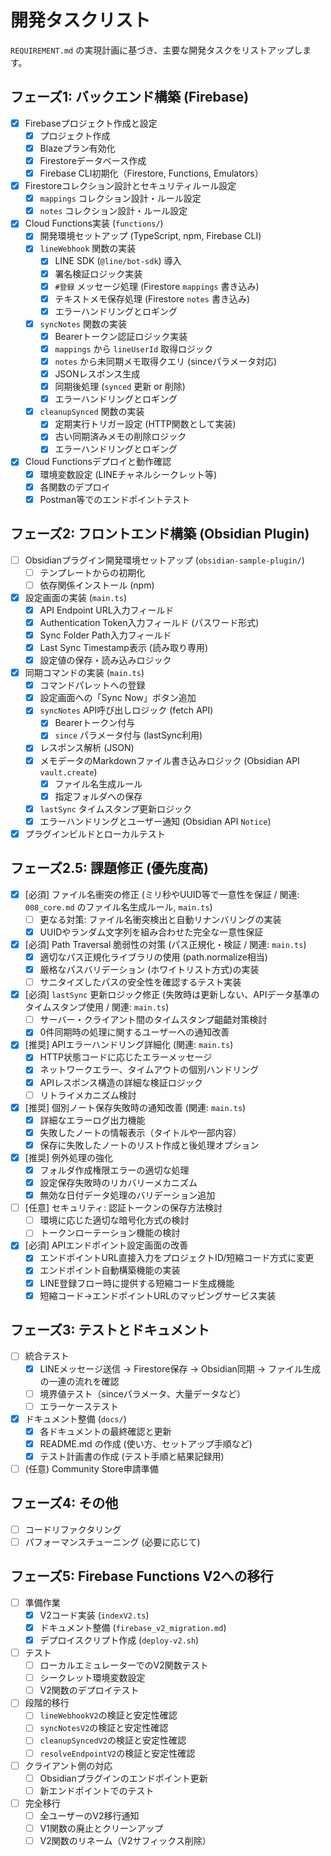 # 開発タスクリスト

`REQUIREMENT.md` の実現計画に基づき、主要な開発タスクをリストアップします。

## フェーズ1: バックエンド構築 (Firebase)

-   [x] Firebaseプロジェクト作成と設定
    -   [x] プロジェクト作成
    -   [x] Blazeプラン有効化
    -   [x] Firestoreデータベース作成
    -   [x] Firebase CLI初期化（Firestore, Functions, Emulators）
-   [x] Firestoreコレクション設計とセキュリティルール設定
    -   [x] `mappings` コレクション設計・ルール設定
    -   [x] `notes` コレクション設計・ルール設定
-   [x] Cloud Functions実装 (`functions/`)
    -   [x] 開発環境セットアップ (TypeScript, npm, Firebase CLI)
    -   [x] `lineWebhook` 関数の実装
        -   [x] LINE SDK (`@line/bot-sdk`) 導入
        -   [x] 署名検証ロジック実装
        -   [x] `#登録` メッセージ処理 (Firestore `mappings` 書き込み)
        -   [x] テキストメモ保存処理 (Firestore `notes` 書き込み)
        -   [x] エラーハンドリングとロギング
    -   [x] `syncNotes` 関数の実装
        -   [x] Bearerトークン認証ロジック実装
        -   [x] `mappings` から `lineUserId` 取得ロジック
        -   [x] `notes` から未同期メモ取得クエリ (sinceパラメータ対応)
        -   [x] JSONレスポンス生成
        -   [x] 同期後処理 (`synced` 更新 or 削除)
        -   [x] エラーハンドリングとロギング
    -   [x] `cleanupSynced` 関数の実装
        -   [x] 定期実行トリガー設定 (HTTP関数として実装)
        -   [x] 古い同期済みメモの削除ロジック
        -   [x] エラーハンドリングとロギング
-   [x] Cloud Functionsデプロイと動作確認
    -   [x] 環境変数設定 (LINEチャネルシークレット等)
    -   [x] 各関数のデプロイ
    -   [x] Postman等でのエンドポイントテスト

## フェーズ2: フロントエンド構築 (Obsidian Plugin)

-   [ ] Obsidianプラグイン開発環境セットアップ (`obsidian-sample-plugin/`)
    -   [ ] テンプレートからの初期化
    -   [ ] 依存関係インストール (npm)
-   [x] 設定画面の実装 (`main.ts`)
    -   [x] API Endpoint URL入力フィールド
    -   [x] Authentication Token入力フィールド (パスワード形式)
    -   [x] Sync Folder Path入力フィールド
    -   [x] Last Sync Timestamp表示 (読み取り専用)
    -   [x] 設定値の保存・読み込みロジック
-   [x] 同期コマンドの実装 (`main.ts`)
    -   [x] コマンドパレットへの登録
    -   [x] 設定画面への「Sync Now」ボタン追加
    -   [x] `syncNotes` API呼び出しロジック (fetch API)
        -   [x] Bearerトークン付与
        -   [x] `since` パラメータ付与 (lastSync利用)
    -   [x] レスポンス解析 (JSON)
    -   [x] メモデータのMarkdownファイル書き込みロジック (Obsidian API `vault.create`)
        -   [x] ファイル名生成ルール
        -   [x] 指定フォルダへの保存
    -   [x] `lastSync` タイムスタンプ更新ロジック
    -   [x] エラーハンドリングとユーザー通知 (Obsidian API `Notice`)
-   [x] プラグインビルドとローカルテスト

## フェーズ2.5: 課題修正 (優先度高)

-   [x] [必須] ファイル名衝突の修正 (ミリ秒やUUID等で一意性を保証 / 関連: `008_core.md` のファイル名生成ルール, `main.ts`)
    -   [ ] 更なる対策: ファイル名衝突検出と自動リナンバリングの実装
    -   [x] UUIDやランダム文字列を組み合わせた完全な一意性保証
-   [x] [必須] Path Traversal 脆弱性の対策 (パス正規化・検証 / 関連: `main.ts`)
    -   [x] 適切なパス正規化ライブラリの使用 (path.normalize相当)
    -   [x] 厳格なパスバリデーション (ホワイトリスト方式)の実装
    -   [ ] サニタイズしたパスの安全性を確認するテスト実装
-   [x] [必須] `lastSync` 更新ロジック修正 (失敗時は更新しない、APIデータ基準のタイムスタンプ使用 / 関連: `main.ts`)
    -   [ ] サーバー・クライアント間のタイムスタンプ齟齬対策検討
    -   [x] 0件同期時の処理に関するユーザーへの通知改善
-   [x] [推奨] APIエラーハンドリング詳細化 (関連: `main.ts`)
    -   [x] HTTP状態コードに応じたエラーメッセージ
    -   [x] ネットワークエラー、タイムアウトの個別ハンドリング
    -   [x] APIレスポンス構造の詳細な検証ロジック
    -   [ ] リトライメカニズム検討
-   [x] [推奨] 個別ノート保存失敗時の通知改善 (関連: `main.ts`)
    -   [x] 詳細なエラーログ出力機能
    -   [x] 失敗したノートの情報表示（タイトルや一部内容）
    -   [x] 保存に失敗したノートのリスト作成と後処理オプション
-   [x] [推奨] 例外処理の強化
    -   [x] フォルダ作成権限エラーの適切な処理
    -   [x] 設定保存失敗時のリカバリーメカニズム
    -   [x] 無効な日付データ処理のバリデーション追加
-   [ ] [任意] セキュリティ: 認証トークンの保存方法検討
    -   [ ] 環境に応じた適切な暗号化方式の検討
    -   [ ] トークンローテーション機能の検討
-   [x] [必須] APIエンドポイント設定画面の改善
    -   [x] エンドポイントURL直接入力をプロジェクトID/短縮コード方式に変更
    -   [x] エンドポイント自動構築機能の実装
    -   [x] LINE登録フロー時に提供する短縮コード生成機能
    -   [x] 短縮コード→エンドポイントURLのマッピングサービス実装

## フェーズ3: テストとドキュメント

-   [ ] 統合テスト
    -   [x] LINEメッセージ送信 → Firestore保存 → Obsidian同期 → ファイル生成 の一連の流れを確認
    -   [ ] 境界値テスト（sinceパラメータ、大量データなど）
    -   [ ] エラーケーステスト
-   [x] ドキュメント整備 (`docs/`)
    -   [x] 各ドキュメントの最終確認と更新
    -   [x] README.md の作成 (使い方、セットアップ手順など)
    -   [x] テスト計画書の作成 (テスト手順と結果記録用)
-   [ ] (任意) Community Store申請準備

## フェーズ4: その他

-   [ ] コードリファクタリング
-   [ ] パフォーマンスチューニング (必要に応じて)

## フェーズ5: Firebase Functions V2への移行

-   [ ] 準備作業
    -   [x] V2コード実装 (`indexV2.ts`)
    -   [x] ドキュメント整備 (`firebase_v2_migration.md`)
    -   [x] デプロイスクリプト作成 (`deploy-v2.sh`)
-   [ ] テスト
    -   [ ] ローカルエミュレーターでのV2関数テスト
    -   [ ] シークレット環境変数設定
    -   [ ] V2関数のデプロイテスト
-   [ ] 段階的移行
    -   [ ] `lineWebhookV2`の検証と安定性確認
    -   [ ] `syncNotesV2`の検証と安定性確認
    -   [ ] `cleanupSyncedV2`の検証と安定性確認
    -   [ ] `resolveEndpointV2`の検証と安定性確認
-   [ ] クライアント側の対応
    -   [ ] Obsidianプラグインのエンドポイント更新
    -   [ ] 新エンドポイントでのテスト
-   [ ] 完全移行
    -   [ ] 全ユーザーのV2移行通知
    -   [ ] V1関数の廃止とクリーンアップ
    -   [ ] V2関数のリネーム（V2サフィックス削除）
